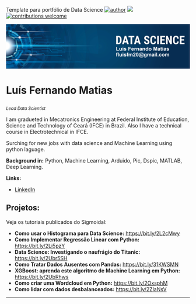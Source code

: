 Template para portfólio de Data Science
[![author](https://img.shields.io/badge/author-luismatias-red)](https://www.linkedin.com/in/lu%C3%ADs-fernando-matias-de-farias-52234b20a/) [![](https://img.shields.io/badge/python-3.7+-blue.svg)](https://www.python.org/downloads/release/python-365/)[![contributions welcome](https://img.shields.io/badge/contributions-welcome-brightgreen.svg?style=flat)](https://github.com/carlosfab/data_science/issues)

<p align="center">
  <img src="banner_Luis.png" >
</p>

# Luís Fernando Matias 
<sub>*Lead Data Scientist*</sub>

I am gradueted in Mecatronics Engineering at Federal Institute of Education, Science and Technology of Ceará (IFCE) in Brazil. Also I have  a technical course in Electrotechnical in IFCE.

Surching for new jobs with data science and Machine Learning using python laguage.


**Background in:** Python, Machine Learning, Arduido, Pic, Dspic, MATLAB, Deep Learning.

**Links:**
* [LinkedIn](https://www.linkedin.com/in/lu%C3%ADs-fernando-matias-de-farias-52234b20a/)



## Projetos:
Veja os tutoriais publicados do Sigmoidal:

* **Como usar o Histograma para Data Science:** https://bit.ly/2L2cMwy
* **Como Implementar Regressão Linear com Python:** https://bit.ly/2Li5pzY
* **Data Science: Investigando o naufrágio do Titanic:** https://bit.ly/2Ubr5SH
* **Como Tratar Dados Ausentes com Pandas:** https://bit.ly/31KWSMN
* **XGBoost: aprenda este algoritmo de Machine Learning em Python:** https://bit.ly/2UbRhws
* **Como criar uma Wordcloud em Python:** https://bit.ly/2OxsphM
* **Como lidar com dados desbalanceados:** https://bit.ly/2ZlaNsV

---




